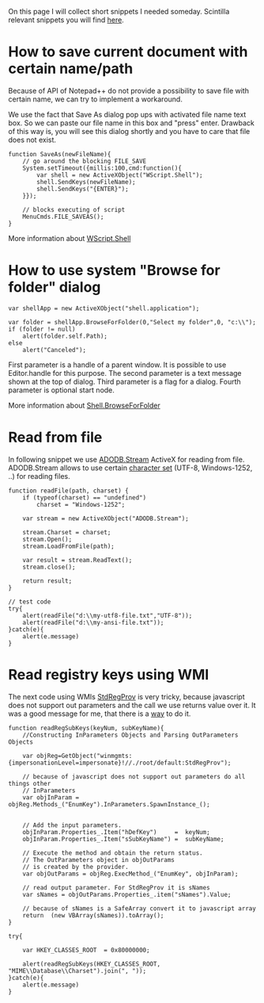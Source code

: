 On this page I will collect short snippets I needed someday. Scintilla relevant snippets you will find [here](DirectCallsToScintilla.md).



# How to save current document with certain name/path #
Because of API of Notepad++ do not provide a possibility to save file with certain name, we can try to implement a workaround.

We use the fact that Save As dialog pop ups with activated file name text box. So we can paste our file name in this box and "press" enter. Drawback of this way is, you will see this dialog shortly and you have to care that file does not exist.
```
function SaveAs(newFileName){
    // go around the blocking FILE_SAVE
    System.setTimeout({millis:100,cmd:function(){
        var shell = new ActiveXObject("WScript.Shell");
        shell.SendKeys(newFileName);
        shell.SendKeys("{ENTER}");
    }});

    // blocks executing of script
    MenuCmds.FILE_SAVEAS();
}
```

More information about [WScript.Shell](http://msdn.microsoft.com/en-us/library/8c6yea83%28v=vs.84%29.aspx)

# How to use system "Browse for folder" dialog #
```
var shellApp = new ActiveXObject("shell.application");

var folder = shellApp.BrowseForFolder(0,"Select my folder",0, "c:\\");
if (folder != null)
	alert(folder.self.Path);
else
	alert("Canceled");

```
First parameter is a handle of a parent window. It is possible to use Editor.handle for this purpose. The second parameter is a text message shown at the top of dialog. Third parameter is a flag for a dialog. Fourth parameter is optional start node.

More information about [Shell.BrowseForFolder](http://msdn.microsoft.com/en-us/library/windows/desktop/bb774065%28v=vs.85%29.aspx)

# Read from file #
In following snippet we use [ADODB.Stream](http://msdn.microsoft.com/en-us/library/windows/desktop/ms677486%28v=vs.85%29.aspx) ActiveX for reading from file. ADODB.Stream allows to use certain [character set](http://msdn.microsoft.com/en-us/library/windows/desktop/ms681424%28v=vs.85%29.aspx) (UTF-8, Windows-1252, ..) for reading files.
```
function readFile(path, charset) {
	if (typeof(charset) == "undefined")
		charset = "Windows-1252";
		
	var stream = new ActiveXObject("ADODB.Stream");

	stream.Charset = charset;
	stream.Open();
	stream.LoadFromFile(path);

	var result = stream.ReadText();
	stream.close();

	return result;
}

// test code
try{
	alert(readFile("d:\\my-utf8-file.txt","UTF-8"));
	alert(readFile("d:\\my-ansi-file.txt"));
}catch(e){
	alert(e.message)
}
```

# Read registry keys using WMI #
The next code using WMIs [StdRegProv](http://msdn.microsoft.com/en-us/library/aa393664%28v=vs.85%29.aspx) is very tricky, because javascript does not support out parameters and the call we use returns value over it. It was a good message for me, that there is a [way](http://msdn.microsoft.com/en-us/library/aa389296%28v=vs.85%29.aspx) to do it.
```
function readRegSubKeys(keyNum, subKeyName){
	//Constructing InParameters Objects and Parsing OutParameters Objects
	
	var objReg=GetObject("winmgmts:{impersonationLevel=impersonate}!//./root/default:StdRegProv");
	
	// because of javascript does not support out parameters do all things other
	// InParameters
	var objInParam = objReg.Methods_("EnumKey").InParameters.SpawnInstance_();


	// Add the input parameters.
	objInParam.Properties_.Item("hDefKey")     =  keyNum;
	objInParam.Properties_.Item("sSubKeyName") =  subKeyName;

	// Execute the method and obtain the return status.
	// The OutParameters object in objOutParams
	// is created by the provider.
	var objOutParams = objReg.ExecMethod_("EnumKey", objInParam);
	
	// read output parameter. For StdRegProv it is sNames
	var sNames = objOutParams.Properties_.item("sNames").Value;
	
	// because of sNames is a SafeArray convert it to javascript array
	return  (new VBArray(sNames)).toArray();
}

try{

	var HKEY_CLASSES_ROOT  = 0x80000000;

	alert(readRegSubKeys(HKEY_CLASSES_ROOT, "MIME\\Database\\Charset").join(", "));
}catch(e){
	alert(e.message)
}
```